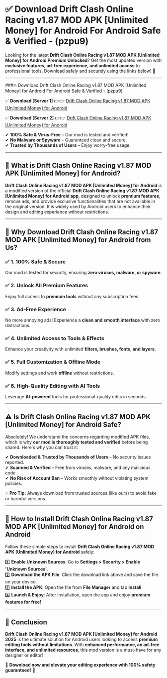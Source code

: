 
# ✅ Download Drift Clash Online Racing v1.87 MOD APK [Unlimited Money] for Android For Android Safe & Verified -  (pzpu9) 

Looking for the latest **Drift Clash Online Racing v1.87 MOD APK [Unlimited Money] for Android Premium Unlocked**? Get the most updated version with **exclusive features, ad-free experience, and unlimited access** to professional tools. Download safely and securely using the links below! 🚀  

---

###🔥 Download Drift Clash Online Racing v1.87 MOD APK [Unlimited Money] for Android For Android Safe & Verified -  (pzpu9)  

✅ **Download [Server 1]** 👉👉 [Drift Clash Online Racing v1.87 MOD APK [Unlimited Money] for Android ](https://apkcomod.com?title=Drift_Clash_Online_Racing_v1.87_MOD_APK_[Unlimited_Money]_for_Android)  

✅ **Download [Server 2]** 👉👉 [Drift Clash Online Racing v1.87 MOD APK [Unlimited Money] for Android ](https://apkcomod.com?title=Drift_Clash_Online_Racing_v1.87_MOD_APK_[Unlimited_Money]_for_Android)  

✔ **100% Safe & Virus-Free** – Our mod is tested and verified!  
✔ **No Malware or Spyware** – Guaranteed clean and secure.  
✔ **Trusted by Thousands of Users** – Enjoy worry-free usage.  

---

## 📌 What is Drift Clash Online Racing v1.87 MOD APK [Unlimited Money] for Android?  

**Drift Clash Online Racing v1.87 MOD APK [Unlimited Money] for Android** is a modified version of the official **Drift Clash Online Racing v1.87 MOD APK [Unlimited Money] for Android app**, designed to unlock **premium features**, remove ads, and provide exclusive functionalities that are not available in the original version. It is widely used by Android users to enhance their design and editing experience without restrictions.  

---

## 🌟 Why Download Drift Clash Online Racing v1.87 MOD APK [Unlimited Money] for Android from Us?  

### ✅ 1. 100% Safe & Secure  
Our mod is tested for security, ensuring **zero viruses, malware, or spyware**.  

### ✅ 2. Unlock All Premium Features  
Enjoy full access to **premium tools** without any subscription fees.  

### ✅ 3. Ad-Free Experience  
No more annoying ads! Experience a **clean and smooth interface** with zero distractions.  

### ✅ 4. Unlimited Access to Tools & Effects  
Enhance your creativity with unlimited **filters, brushes, fonts, and layers**.  

### ✅ 5. Full Customization & Offline Mode  
Modify settings and work **offline** without restrictions.  

### ✅ 6. High-Quality Editing with AI Tools  
Leverage **AI-powered** tools for professional-quality edits in seconds.  

---

## ⚠️ Is Drift Clash Online Racing v1.87 MOD APK [Unlimited Money] for Android Safe?  

Absolutely! We understand the concerns regarding modified APK files, which is why **our mod is thoroughly tested and verified** before being shared. Here's why you can trust it:  

✔ **Downloaded & Trusted by Thousands of Users** – No security issues reported.  
✔ **Scanned & Verified** – Free from viruses, malware, and any malicious code.  
✔ **No Risk of Account Ban** – Works smoothly without violating system policies.  

💡 **Pro Tip:** Always download from trusted sources (like ours) to avoid fake or harmful versions.  

---

## 📲 How to Install Drift Clash Online Racing v1.87 MOD APK [Unlimited Money] for Android on Android  

Follow these simple steps to install **Drift Clash Online Racing v1.87 MOD APK [Unlimited Money] for Android** safely:  

1️⃣ **Enable Unknown Sources**: Go to **Settings > Security > Enable 'Unknown Sources'**.  
2️⃣ **Download the APK File**: Click the download link above and save the file on your device.  
3️⃣ **Install the APK**: Open the file from **File Manager** and tap **Install**.  
4️⃣ **Launch & Enjoy**: After installation, open the app and enjoy **premium features for free!**  

---

## 🚀 Conclusion  

**Drift Clash Online Racing v1.87 MOD APK [Unlimited Money] for Android 2025** is the ultimate solution for Android users looking to access **premium editing tools without limitations**. With **enhanced performance, an ad-free interface, and unlimited resources**, this mod version is a must-have for any designer or editor!  

🔻 **Download now and elevate your editing experience with 100% safety guaranteed!** 🔻  
